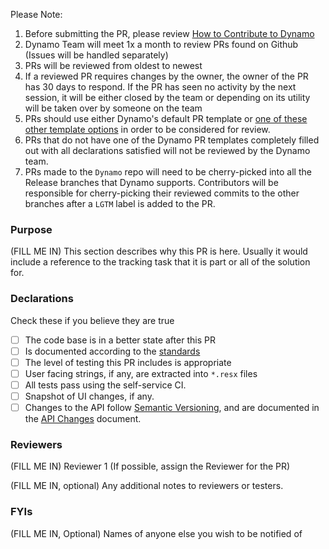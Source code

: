 Please Note:
1. Before submitting the PR, please review [How to Contribute to Dynamo](https://github.com/DynamoDS/Dynamo/blob/master/CONTRIBUTING.md)
2. Dynamo Team will meet 1x a month to review PRs found on Github (Issues will be handled separately)
3. PRs will be reviewed from oldest to newest
4. If a reviewed PR requires changes by the owner, the owner of the PR has 30 days to respond. If the PR has seen no activity by the next session, it will be either closed by the team or depending on its utility will be taken over by someone on the team
5. PRs should use either Dynamo's default PR template or [one of these other template options](https://github.com/DynamoDS/Dynamo/wiki/Choosing-a-Pull-Request-Template) in order to be considered for review.
6. PRs that do not have one of the Dynamo PR templates completely filled out with all declarations satisfied will not be reviewed by the Dynamo team.
7. PRs made to the `Dynamo` repo will need to be cherry-picked into all the Release branches that Dynamo supports. Contributors will be responsible for cherry-picking their reviewed commits to the other branches after a `LGTM` label is added to the PR.

### Purpose

(FILL ME IN) This section describes why this PR is here. Usually it would include a reference 
to the tracking task that it is part or all of the solution for.

### Declarations

Check these if you believe they are true

- [ ] The code base is in a better state after this PR
- [ ] Is documented according to the [standards](https://github.com/DynamoDS/Dynamo/wiki/Coding-Standards)
- [ ] The level of testing this PR includes is appropriate
- [ ] User facing strings, if any, are extracted into `*.resx` files
- [ ] All tests pass using the self-service CI.
- [ ] Snapshot of UI changes, if any.
- [ ] Changes to the API follow [Semantic Versioning](https://github.com/DynamoDS/Dynamo/wiki/Dynamo-Versions), and are documented in the [API Changes](https://github.com/DynamoDS/Dynamo/wiki/API-Changes) document.

### Reviewers

(FILL ME IN) Reviewer 1  (If possible, assign the Reviewer for the PR)

(FILL ME IN, optional) Any additional notes to reviewers or testers.

### FYIs

(FILL ME IN, Optional) Names of anyone else you wish to be notified of
